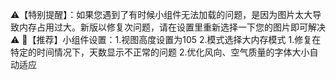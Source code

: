 ⚠️【特别提醒】：如果您遇到了有时候小组件无法加载的问题，是因为图片太大导致内存占用过大。新版以修复次问题，请在设置里重新选择一下您的图片即可解决⚠️
🤗【推荐】小组件设置：1.视图高度设置为105  2.模式选择大内存模式
1.修复在特定的时间情况下，天数显示不正常的问题
2.优化风向、空气质量的字体大小自动适应